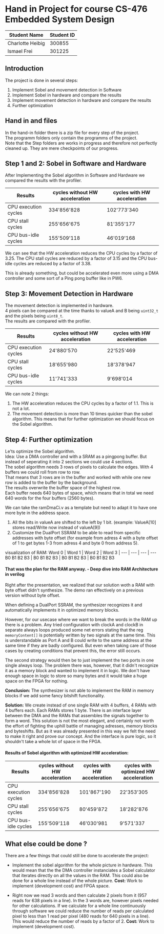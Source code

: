 # Hand in Project for course CS-476 Embedded System Design


| Student Name     | Student ID |
|------------------|------------|
| Charlotte Heibig | 300855     |
| Ismael Frei      | 301225     |


## Introduction

The project is done in several steps:
1. Implement Sobel and movement detection in Software
2. Implement Sobel in hardware and compare the results
3. Implement movement detection in hardware and compare the results
4. Further optimization

## Hand in and files
In the hand-in folder there is a zip file for every step of the project. \
The programm folders only contain the programms of the project. \
Note that the Step folders are works in progress and therefore not perfectly cleaned up. They are mere checkpoints of our progress.


## Step 1 and 2: Sobel in Software and Hardware

After Implementing the Sobel algorithm in Software and Hardware we compared the results with the profiler.

Results | cycles without HW acceleration | cycles with HW acceleration | 
--- | --- | ---
CPU execution cycles | 334'856'828 | 102'773'340
CPU stall cycles | 255'656'675 | 81'355'177
CPU bus-idle cycles | 155'509'118 | 46'019'168

We can see that the HW acceleration reduces the CPU cycles by a factor of 3.25. The CPU stall cycles are reduced by a factor of 3.15 and the CPU bus-idle cycles are reduced by a factor of 3.38.

This is already something, but could be accelerated even more using a DMA controller and some sort of a Ping pong buffer like in PW6.

## Step 3: Movement Detection in Hardware
The movement detection is implemented in hardware. \
4 pixels can be compared at the time thanks to valueA and B being `uint32_t` and the pixels being `uint8_t`. \
The results are compared with the profiler.

Results | cycles without HW acceleration | cycles with HW acceleration | 
--- | --- | ---
CPU execution cycles | 24'880'570 | 22'525'469
CPU stall cycles | 18'655'980 | 18'378'947
CPU bus-idle cycles | 11'741'333 | 9'698'014

We can note 2 things:
1. The HW acceleration reduces the CPU cycles by a factor of 1.1. This is not a lot.
2. The movement detection is more than 10 times quicker than the sobel algorithm. This means that for further optimization we should focus on the Sobel algorithm.

## Step 4: Further optimization
Le'ts optimize the Sobel algorithm. \
Idea: Use a DMA controller and with a SRAM as a pingpong buffer. But instead of seperating it into 2 sections we could use 4 sections. \
The sobel algorithm needs 3 rows of pixels to calculate the edges. With 4 buffers we could roll from row to row. \
That means that 3 rows are in the buffer and worked with while one new row is added to the buffer by the background. \
The results overwrite the buffer space of the highest row. \
Each buffer needs 640 bytes of space, which means that in total we need 640 words for the four buffers (2560 bytes). 

We can take the ramDmaCi.v as a template but need to adapt it to have one more byte in the address space.
1. All the bits in valueA are shifted to the left by 1 bit. (example: ValueA\[10] stores read/Write now instead of valueA\[9])
2. Customize the DualPort SSRAM to be able to read from specific addresses with byte offset (for example from adress 4 with a byte offset of 1 to get bytes 1-3 from adress 4 and byte 0 from address 5).

visualization of RAM:
Word 0 | Word 1 | Word 2 | Word 3 |
--- | --- | --- | ---
B0 B1 B2 B3 | B0 B1 B2 B3 | B0 B1 B2 B3 | B0 B1 B2 B3

#### That was the plan for the RAM anyway. - Deep dive into RAM Architecture in verilog
Right after the presentation, we realized that our solution woth a RAM with byte offset didn't synthesize. The demo ran effectively on a previous version without byte offset.

When defining a DualPort SSRAM, the synthesizer recognizes it and automatically implements it in optimized memory blocks.

However, for our usecase where we want to break the words in the RAM up there is a problem. Any tried configuration with clockA and clockB in separate always loops produced some net errors stating that the reg `memoryContent[]` is potentially written by two signals at the same time. This is understandable as Port A and B could write to the same address at the same time if they are badly configured. But even when taking care of those cases by creating conditions that prevent this, the error still occurs.

The second strategy would then be to just implement the two ports in one single always loop. The problem there was, however, that it didn't recognize it as a memory block and wanted to implement it in logic. We don't have enough space in logic to store so many bytes and it would take a huge space on the FPGA for nothing.

**Conclusion:** The synthesizer is not able to implement the RAM in memory blocks if we add some fancy bitshift functionality.

**Solution:** We create instead of one single RAM with 4 buffers, 4 RAMs with 4 buffers each. Each RAMs stores 1 byte. There is an interface layer between the DMA and the RAMs that assembles the signals together to form a word. This solution is not the most elegant, and certainly not worth the effort of fighting the uphill battle of managing adresses, memory blocks and byteshifts. But as it was already presented in this way we felt the need to make it right and prove our concept. And the interface is pure logic, so it shouldn't take a whole lot of space in the FPGA.



#### Results of Sobel algorithm with optimized HW acceleration: 

Results | cycles without HW acceleration | cycles with HW acceleration | cycles with optimized HW acceleration
--- | --- | --- | ---
CPU execution cycles | 334'856'828 | 101'867'190 | 22'353'305
CPU stall cycles | 255'656'675 | 80'459'872 | 18'282'876
CPU bus-idle cycles | 155'509'118 | 46'030'981 | 9'571'337


## What else could be done ?
There are a few things that could still be done to accelerate the project:

- Implement the sobel algorithm for the whole picture in hardware. This would mean that the the DMA controller instanciates a Sobel calculator that iterates directly on all the values in the RAM. This could also be done for a whole line instead of the whole picture. **Cost:** Work to implement (development cost) and FPGA space.

- Right now we read 3 words and then calculate 2 pixels from it (957 reads for 638 pixels in a line). In the 3 words are, however pixels needed for other calculations. If we calculate for a whole line continuously through software we could reduce the number of reads per calculated pixel to less than 1 read per pixel (480 reads for 640 pixels in a line). This would reduce the number of reads by a factor of 2. **Cost:** Work to implement (development cost).

